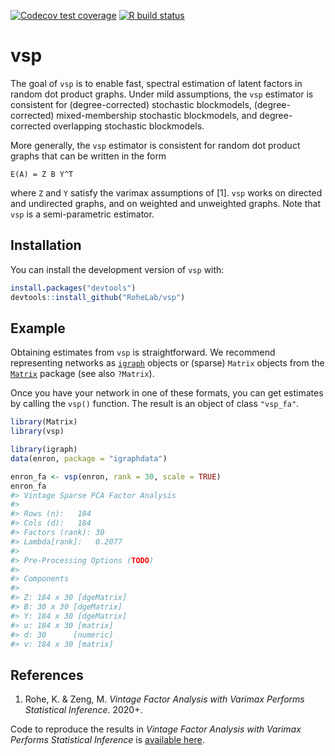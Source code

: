 
<!-- README.md is generated from README.Rmd. Please edit that file -->

<!-- badges: start -->

[![Codecov test
coverage](https://codecov.io/gh/RoheLab/vsp/branch/master/graph/badge.svg)](https://codecov.io/gh/RoheLab/vsp?branch=master)
[![R build
status](https://github.com/RoheLab/vsp/workflows/R-CMD-check/badge.svg)](https://github.com/RoheLab/vsp/actions)
<!-- badges: end -->

# vsp

The goal of `vsp` is to enable fast, spectral estimation of latent
factors in random dot product graphs. Under mild assumptions, the `vsp`
estimator is consistent for (degree-corrected) stochastic blockmodels,
(degree-corrected) mixed-membership stochastic blockmodels, and
degree-corrected overlapping stochastic blockmodels.

More generally, the `vsp` estimator is consistent for random dot product
graphs that can be written in the form

    E(A) = Z B Y^T

where `Z` and `Y` satisfy the varimax assumptions of \[1\]. `vsp` works
on directed and undirected graphs, and on weighted and unweighted
graphs. Note that `vsp` is a semi-parametric estimator.

## Installation

You can install the development version of `vsp` with:

``` r
install.packages("devtools")
devtools::install_github("RoheLab/vsp")
```

## Example

Obtaining estimates from `vsp` is straightforward. We recommend
representing networks as [`igraph`](https://igraph.org/r/) objects or
(sparse) `Matrix` objects from the
[`Matrix`](https://cran.r-project.org/web/packages/Matrix/index.html)
package (see also `?Matrix`).

Once you have your network in one of these formats, you can get
estimates by calling the `vsp()` function. The result is an object of
class `"vsp_fa"`.

``` r
library(Matrix)
library(vsp)

library(igraph)
data(enron, package = "igraphdata")

enron_fa <- vsp(enron, rank = 30, scale = TRUE)
enron_fa
#> Vintage Sparse PCA Factor Analysis
#> 
#> Rows (n):   184
#> Cols (d):   184
#> Factors (rank): 30
#> Lambda[rank]:   0.2077
#> 
#> Pre-Processing Options (TODO) 
#> 
#> Components
#> 
#> Z: 184 x 30 [dgeMatrix] 
#> B: 30 x 30 [dgeMatrix] 
#> Y: 184 x 30 [dgeMatrix] 
#> u: 184 x 30 [matrix] 
#> d: 30      [numeric] 
#> v: 184 x 30 [matrix]
```

## References

1.  Rohe, K. & Zeng, M. *Vintage Factor Analysis with Varimax Performs
    Statistical Inference*. 2020+.

Code to reproduce the results in *Vintage Factor Analysis with Varimax
Performs Statistical Inference* is [available
here](https://github.com/RoheLab/vsp-paper).
